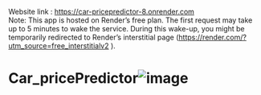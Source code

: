 Website link : https://car-pricepredictor-8.onrender.com  
Note: This app is hosted on Render’s free plan. The first request may take up to 5 minutes to wake the service. During this wake-up, you might be temporarily redirected to Render’s interstitial page (https://render.com/?utm_source=free_interstitialv2
).

# Car_pricePredictor![image](https://github.com/user-attachments/assets/71a40565-c4fb-4b9f-aec4-67226f16bf87)
